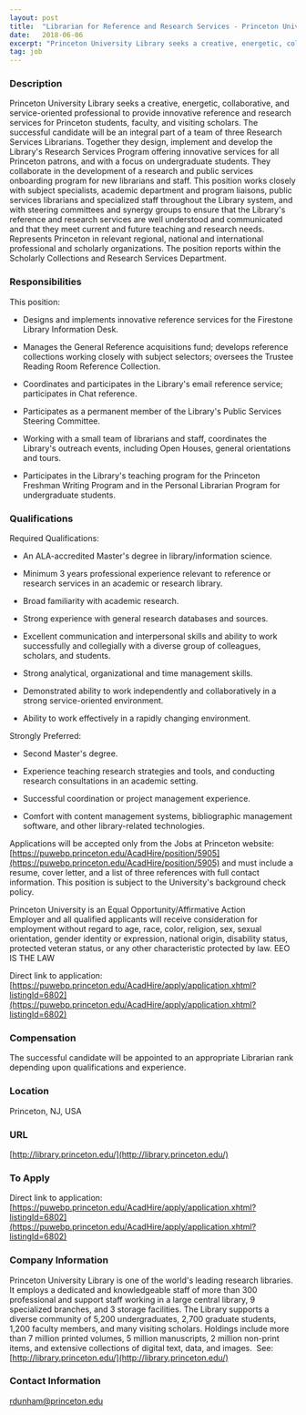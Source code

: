 ```yaml
---
layout: post
title:  "Librarian for Reference and Research Services - Princeton University Library"
date:   2018-06-06
excerpt: "Princeton University Library seeks a creative, energetic, collaborative, and service-oriented professional to provide innovative reference and research services for Princeton students, faculty, and visiting scholars. The successful candidate will be an integral part of a team of three Research Services Librarians. Together they design, implement and develop the Library's Research..."
tag: job
---
```


### Description   

Princeton University Library seeks a creative, energetic, collaborative, and service-oriented professional to provide innovative reference and research services for Princeton students, faculty, and visiting scholars. The successful candidate will be an integral part of a team of three Research Services Librarians. Together they design, implement and develop the Library's Research Services Program offering innovative services for all Princeton patrons, and with a focus on undergraduate students. They collaborate in the development of a research and public services onboarding program for new librarians and staff. This position works closely with subject specialists, academic department and program liaisons, public services librarians and specialized staff throughout the Library system, and with 
steering committees and synergy groups to ensure that the Library's reference and research services are well understood and communicated and that they meet current and future teaching and research needs. Represents Princeton in relevant regional, national and international professional and scholarly organizations. The position reports within the Scholarly Collections and Research Services 
Department.




### Responsibilities   

This position:

* Designs and implements innovative reference services for the Firestone Library Information Desk.

* Manages the General Reference acquisitions fund; develops reference collections working closely with subject selectors; 
oversees the Trustee Reading Room Reference Collection.

* Coordinates and participates in the Library's email reference service; participates in Chat reference.

* Participates as a permanent member of the Library's Public Services Steering Committee. 

* Working with a small team of librarians and staff, coordinates the Library's outreach events, including Open Houses, general 
orientations and tours.

* Participates in the Library's teaching program for the Princeton Freshman Writing Program and in the Personal Librarian Program 
for undergraduate students.


### Qualifications   

Required Qualifications:

* An ALA-accredited Master's degree in library/information science.

* Minimum 3 years professional experience relevant to reference or research services in an academic or research library. 

* Broad familiarity with academic research.

* Strong experience with general research databases and sources.

* Excellent communication and interpersonal skills and ability to work successfully and collegially with a diverse group of colleagues, scholars, and students.

* Strong analytical, organizational and time management skills.

* Demonstrated ability to work independently and collaboratively in a strong service-oriented environment.

* Ability to work effectively in a rapidly changing environment.

Strongly Preferred:

* Second Master's degree.

* Experience teaching research strategies and tools, and conducting research consultations in an academic setting.

* Successful coordination or project management experience. 

* Comfort with content management systems, bibliographic management software, and other library-related technologies.

 Applications will be accepted only from the Jobs at Princeton website: [https://puwebp.princeton.edu/AcadHire/position/5905](https://puwebp.princeton.edu/AcadHire/position/5905)  and must include a resume, cover letter, and a list of three references with full contact information. This position is subject to the University's background check policy.

Princeton University is an Equal Opportunity/Affirmative Action Employer and all qualified applicants will receive consideration for employment without regard to age, race, color, religion, sex, sexual orientation, gender identity or expression, national origin, disability status, protected veteran status, or any other characteristic protected by law. EEO IS THE LAW

Direct link to application: [https://puwebp.princeton.edu/AcadHire/apply/application.xhtml?listingId=6802](https://puwebp.princeton.edu/AcadHire/apply/application.xhtml?listingId=6802)


### Compensation   

 The successful candidate will be appointed to an appropriate Librarian rank depending upon qualifications and experience.


### Location   

Princeton, NJ, USA


### URL   

[http://library.princeton.edu/](http://library.princeton.edu/)

### To Apply   

Direct link to application: [https://puwebp.princeton.edu/AcadHire/apply/application.xhtml?listingId=6802](https://puwebp.princeton.edu/AcadHire/apply/application.xhtml?listingId=6802)


### Company Information   

Princeton University Library is one of the world's leading research libraries. It employs a dedicated and knowledgeable staff of more than 300 professional and support staff working in a large central library, 9 specialized branches, and 3 storage facilities. The Library supports a diverse community of 5,200 undergraduates, 2,700 graduate students, 1,200 faculty members, and many visiting scholars. Holdings include more than 7 million printed volumes, 5 million manuscripts, 2 million non-print items, and extensive collections of digital text, data, and images.  See:  [http://library.princeton.edu/](http://library.princeton.edu/) 


### Contact Information   

rdunham@princeton.edu

